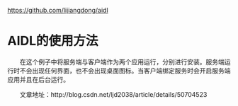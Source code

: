 https://github.com/lijiangdong/aidl

# AIDL的使用方法
<p>　　在这个例子中将服务端与客户端作为两个应用运行，分别进行安装。服务端运行时不会出现任何界面，也不会出现桌面图标。当客户端绑定服务时会开启服务端应用并且在后台运行。</p>
<p>　　文章地址：http://blog.csdn.net/ljd2038/article/details/50704523</p>
